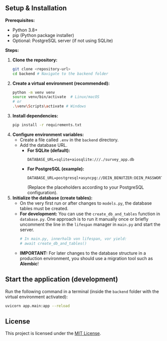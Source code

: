 
## Setup & Installation

**Prerequisites:**

* Python 3.8+
* pip (Python package installer)
* Optional: PostgreSQL server (if not using SQLite)

**Steps:**

1.  **Clone the repository:**
    ```bash
    git clone <repository-url>
    cd backend # Navigate to the backend folder
    ```
2.  **Create a virtual environment (recommended):**
    ```bash
    python -m venv venv
    source venv/bin/activate  # Linux/macOS
    # or
    .\venv\Scripts\activate # Windows
    ```
3.  **Install dependencies:**
    ```bash
    pip install -r requirements.txt
    ```
4.  **Configure environment variables:**
    * Create a file called `.env` in the `backend` directory.
    * Add the database URL.
        * **For SQLite (default):**
            ```dotenv
            DATABASE_URL=sqlite+aiosqlite:///./survey_app.db
            ```
        * **For PostgreSQL (example):**
            ```dotenv
            DATABASE_URL=postgresql+asyncpg://DEIN_BENUTZER:DEIN_PASSWORT@localhost:5432/DEINE_DB
            ```
            (Replace the placeholders according to your PostgreSQL configuration).
5.  **Initialize the database (create tables):**
    * On the very first run or after changes to `models.py`, the database tables must be created.
    * **For development:** You can use the `create_db_and_tables` function in `database.py`. One approach is to run it manually once or briefly uncomment the line in the `lifespan` manager in `main.py` and start the server.
        ```python
        # In main.py, innerhalb von lifespan, vor yield:
        # await create_db_and_tables()
        ```
    * **IMPORTANT:** For later changes to the database structure in a production environment, you should use a migration tool such as **Alembic**!

## Start the application (development)

Run the following command in a terminal (inside the `backend` folder with the virtual environment activated):

```bash
uvicorn app.main:app --reload
```
## License

This project is licensed under the [MIT License](LICENSE).
